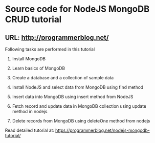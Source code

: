 # Source code for NodeJS MongoDB CRUD tutorial
URL: http://programmerblog.net/
-------
Following tasks are performed in this tutorial

1. Install MongoDB

2. Learn basics of MongoDB

3. Create a database and a collection of sample data

4. Install NodeJS and select data from MongoDB using find method

5. Insert data into MongoDB using insert method from NodeJS

6. Fetch record and update data in MongoDB collection using update method in nodejs

7. Delete records from MongoDB using deleteOne method from nodejs

Read detailed tutorial at: https://programmerblog.net/nodejs-mongodb-tutorial/
